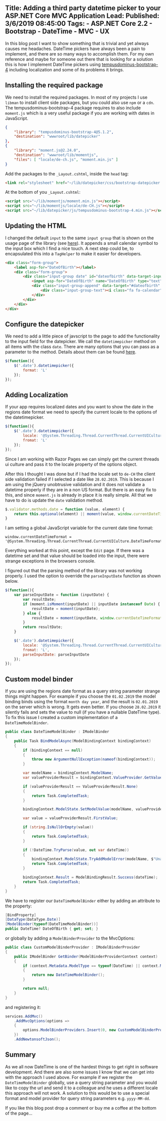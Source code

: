 Title: Adding a third party datetime picker to your ASP.NET Core MVC Application
Lead: 
Published: 3/6/2019 08:45:00
Tags:
    - ASP.NET Core 2.2
    - Bootstrap
    - DateTime
    - MVC
    - UX
---

In this blog post I want to show something that is trivial and yet always causes me headaches. DateTime pickers have always been a pain to implement, and there are so many ways to accomplish them. For my own reference and maybe for someone out there that is looking for a solution this is how I implement DateTime pickers using [tempusdominus-bootstrap-4](https://tempusdominus.github.io/bootstrap-4/Usage/) including localization and some of its problems it brings.

## Installing the required package 
We need to install the required packages. In most of my projects I use `libman` to install client side packages, but you could also use `npm` or a `cdn`. The tempusdominus-bootstrap-4 package requires to also include `moment.js` which is a very useful package if you are working with dates in JavaScript.

```json 
{
    "library": "tempusdominus-bootstrap-4@5.1.2",
    "destination": "wwwroot/lib/datepicker"
},
{
    "library": "moment.js@2.24.0",
    "destination": "wwwroot/lib/momentjs",
    "files": [ "locale/de-ch.js", "moment.min.js" ]
}
```

Add the packages to the `_Layout.cshtml`, inside the `head` tag:

```html
<link rel="stylesheet" href="~/lib/datepicker/css/bootstrap-datepicker.min.css" />
```

At the bottom of you `_Layout.cshtml`:

```html
<script src="~/lib/momentjs/moment.min.js"></script>
<script src="~/lib/momentjs/locale/de-CH.js"></script>
<script src="~/lib/datepicker/js/tempusdominus-bootstrap-4.min.js"></script>
```

## Updating the HTML
I changed the default `input` to the same `input group` that is shown on the usage page of the library (see [here](https://tempusdominus.github.io/bootstrap-4/Usage/)). It appends a small calendar symbol to the input box which I find a nice touch. A next step could be, to encapsulated this into a `TagHelper` to make it easier for developers.

```html
<div class="form-group">
    <label asp-for="DateOfBirth"></label>
    <div class="form-group">
        <div class="input-group date" id="dateofbirth" data-target-input="nearest">
            <input asp-for="DateOfBirth" name="DateOfBirth" type="text" class="form-control datetimepicker-input" data-target="#dateofbirth"/>
            <div class="input-group-append" data-target="#dateofbirth" data-toggle="datetimepicker">
                <div class="input-group-text"><i class="fa fa-calendar"></i></div>
            </div>
        </div>
    </div>
</div>
```

## Configure the datepicker
We need to add a little piece of javscript to the page to add the functionality to the input field for the datepicker. We call the `datetimepicker` method on all items with the class `date`. There are many options that you can pass as a parameter to the method. Details about them can be found [here](https://tempusdominus.github.io/bootstrap-4/Options/).

```js
$(function(){
    $('.date').datetimepicker({
        format: 'L'
    });
});
```

## Adding Localization
If your app requires localized dates and you want to show the date in the regions date format we need to specify the current locale to the options of the datetimepicker.

```js
$(function(){
    $('.date').datetimepicker({
        locale: '@System.Threading.Thread.CurrentThread.CurrentUICulture.Name',
        fromat: 'L'
    });
});
```

Since I am working with Razor Pages we can simply get the current threads ui culture and pass it to the locale property of the options object.

After this I thought I was done but if I had the locale set to `de-CH` the client side validation failed if I selected a date like `28.02.2019`. This is because I am using the jQuery unobtrusive validation and it does not validate a datetime properly if they are in a non US format. But there is an easy fix to this, and since `moment.js` is already in place it is really simple. All that we have to do is update the `date` validation method.

```js
$.validator.methods.date = function (value, element) {
    return this.optional(element) || moment(value, window.currentDateTimeFormat, true).isValid();
}
```

I am setting a global JavaScript variable for the current date time format:

```
window.currentDateTimeFormat = '@System.Threading.Thread.CurrentThread.CurrentUICulture.DateTimeFormat.ShortDatePattern.ToUpper()';
```

Everything worked at this point, except the `Edit` page. If there was a datetime set and that value should be loaded into the input, there were strange exceptions in the browsers console.

I figured out that the parsing method of the library was not working properly. I used the option to override the `parseInputDate` function as shown below. 

```js
$(function(){
    var parseInputDate = function (inputDate) {
        var resultDate;
        if (moment.isMoment(inputDate) || inputDate instanceof Date) {
            resultDate = moment(inputDate);
        } else {
            resultDate = moment(inputDate, window.currentDateTimeFormat);
        }
        return resultDate;
    }

    $('.date').datetimepicker({
        locale: '@System.Threading.Thread.CurrentThread.CurrentUICulture.Name',
        fromat: 'L',
        parseInputDate: parseInputDate
    });
});
```

## Custom model binder
If you are using the regions date format as a query string parameter strange things might happen. For example if you choose the `01.02.2019` the model binding binds using the format `month day year`, and the result is `02.01.2019` on the server which is wrong. It gets even better. If you choose `28.02.2019` it silently fails and sets the value to null (if you have a nullable DateTime type). To fix this issue I created a custom implementation of a `DateTimeModelBinder`.

```csharp
public class DateTimeModelBinder : IModelBinder 
{ 
    public Task BindModelAsync(ModelBindingContext bindingContext) 
    {
        if (bindingContext == null)
        {
            throw new ArgumentNullException(nameof(bindingContext)); 
        }

        var modelName = bindingContext.ModelName; 
        var valueProviderResult = bindingContext.ValueProvider.GetValue(modelName); 

        if (valueProviderResult == ValueProviderResult.None) 
        {
            return Task.CompletedTask; 
        }

        bindingContext.ModelState.SetModelValue(modelName, valueProviderResult); 

        var value = valueProviderResult.FirstValue; 

        if (string.IsNullOrEmpty(value)) 
        { 
            return Task.CompletedTask; 
        }

        if (!DateTime.TryParse(value, out var dateTime)) 
        { 
            bindingContext.ModelState.TryAddModelError(modelName, $"Unable to parse {value} to datetime"); 
            return Task.CompletedTask; 
        } 

        bindingContext.Result = ModelBindingResult.Success(dateTime); 
        return Task.CompletedTask; 
    } 
}
```

We have to register our `DateTimeModelBinder` either by adding an attribute to the property:

```csharp
[BindProperty]
[DataType(DataType.Date)]
[ModelBinder(typeof(DateTimeModelBinder))]
public DateTime? DateOfBirth { get; set; }
```

or globally by adding a `ModelBinderProvider` to the MvcOptions:

```csharp
public class CustomModelBinderProvider : IModelBinderProvider
{
    public IModelBinder GetBinder(ModelBinderProviderContext context)
    {
        if (context.Metadata.ModelType == typeof(DateTime) || context.Metadata.ModelType == typeof(DateTime?))
        {
            return new DateTimeModelBinder();
        }

        return null;
    }
}
```

and registering it:

```csharp
services.AddMvc()
    .AddMvcOptions(options =>
    {
        options.ModelBinderProviders.Insert(0, new CustomModelBinderProvider());
    })
    .AddNewtonsoftJson();
```

## Summary
As we all now DateTime is one of the hardest things to get right in software development. And there are also some issues I know that we can get into with the approach I used above. For example if we register the `DateTimeModelBinder` globally, use a query string parameter and you would like to copy the url and send it to a colleague and he uses a different locale this approach will not work. A solution to this would be to use a special format and model provider for query string parameters e.g. `yyyy-MM-dd`.

If you like this blog post drop a comment or buy me a coffee at the bottom of the page...
